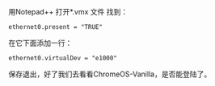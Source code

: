 用Notepad++ 打开*.vmx 文件
找到：

    ethernet0.present = "TRUE"

在它下面添加一行：

    ethernet0.virtualDev = "e1000"

保存退出，好了我们去看看ChromeOS-Vanilla，是否能登陆了。
